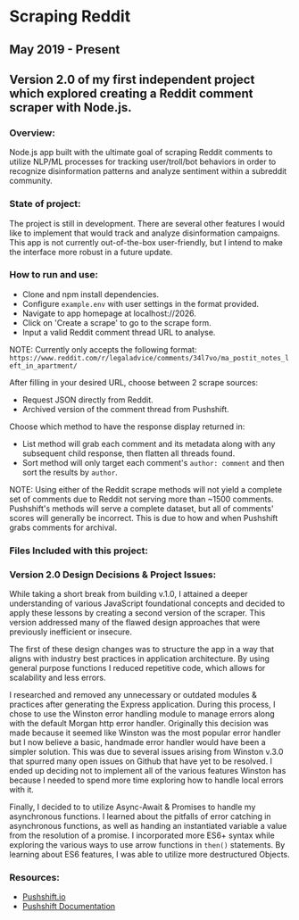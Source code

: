 Scraping Reddit
========
May 2019 - Present
------------------
## Version 2.0 of my first independent project which explored creating a Reddit comment scraper with Node.js.

### Overview:
Node.js app built with the ultimate goal of scraping Reddit comments to utilize NLP/ML processes for tracking user/troll/bot behaviors in order to recognize disinformation patterns and analyze sentiment within a subreddit community.

### State of project:
The project is still in development. There are several other features I would like to implement that would track and analyze disinformation campaigns. This app is not currently out-of-the-box user-friendly, but I intend to make the interface more robust in a future update.

### How to run and use:
- Clone and npm install dependencies. 
- Configure `example.env` with user settings in the format provided.  
- Navigate to app homepage at localhost://2026. 
- Click on 'Create a scrape' to go to the scrape form. 
- Input a valid Reddit comment thread URL to analyse. 

NOTE: Currently only accepts the following format:
`https://www.reddit.com/r/legaladvice/comments/34l7vo/ma_postit_notes_left_in_apartment/`

After filling in your desired URL, choose between 2 scrape sources:
- Request JSON directly from Reddit. 
- Archived version of the comment thread from Pushshift.

Choose which method to have the response display returned in:
- List method will grab each comment and its metadata along with any subsequent child response, then flatten all threads found.
- Sort method will only target each comment's `author: comment` and then sort the results by `author`.

NOTE:  Using either of the Reddit scrape methods will not yield a complete set of comments due to Reddit not serving more than ~1500 comments. Pushshift's methods will serve a complete dataset, but all of comments' scores will generally be incorrect. This is due to how and when Pushshift grabs comments for archival.

### Files Included with this project:

### Version 2.0 Design Decisions & Project Issues:
While taking a short break from building v.1.0, I attained a deeper understanding of various JavaScript foundational concepts and decided to apply these lessons by creating a second version of the scraper. This version addressed many of the flawed design approaches that were previously inefficient or insecure.

The first of these design changes was to structure the app in a way that aligns with industry best practices in application architecture.  By using general purpose functions I reduced repetitive code, which allows for scalability and less errors.

I researched and removed any unnecessary or outdated modules & practices after generating the Express application. During this process, I chose to use the Winston error handling module to manage errors along with the default Morgan http error handler. Originally this decision was made because it seemed like Winston was the most popular error handler but I now believe a basic, handmade error handler would have been a simpler solution. This was due to several issues arising from Winston v.3.0 that spurred many open issues on Github that have yet to be resolved. I ended up deciding not to implement all of the various features Winston has because I needed to spend more time exploring how to handle local errors with it.

Finally, I decided to to utilize Async-Await & Promises to handle my asynchronous functions. I learned about the pitfalls of error catching in asynchronous functions, as well as handing an instantiated variable a value from the resolution of a promise. I incorporated more ES6+ syntax while exploring the various ways to use arrow functions in `then()` statements.  By learning about ES6 features, I was able to utilize more destructured Objects.

### Resources:
- [Pushshift.io](https://pushshift.io/)
- [Pushshift Documentation](https://pushshift.io/api-parameters/)
